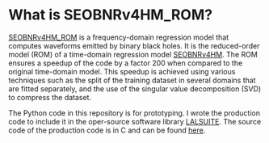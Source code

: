# What is SEOBNRv4HM_ROM?

[SEOBNRv4HM_ROM](https://inspirehep.net/literature/1788551) is a frequency-domain regression model that computes waveforms emitted by binary black holes. It is the reduced-order model (ROM) of a time-domain regression model [SEOBNRv4HM](https://inspirehep.net/literature/1664599). The ROM ensures a speedup of the code by a factor $200$ when compared to the original time-domain model. This speedup is achieved using various techniques such as the split of the training dataset in several domains that are fitted separately, and the use of the singular value decomposition (SVD) to compress the dataset.

The Python code in this repository is for prototyping. I wrote the production code to include it in the oper-source software library [LALSUITE](https://git.ligo.org/lscsoft/lalsuite). The source code of the production code is in C and can be found [here](https://git.ligo.org/lscsoft/lalsuite/-/blob/master/lalsimulation/lib/LALSimIMRSEOBNRv4HMROM.c).


